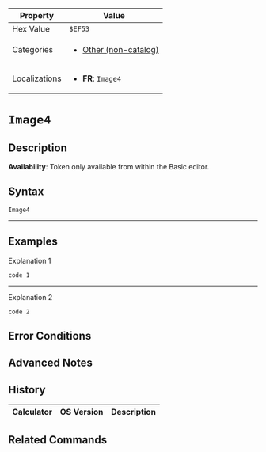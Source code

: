 | Property      | Value |
|---------------|-------|
| Hex Value     | `$EF53`|
| Categories    | <ul><li>[Other (non-catalog)](<../categories/Other (non-catalog).md>)</li></ul> |
| Localizations | <ul><li><b>FR</b>: `Image4`</li></ul> |

# `Image4`

## Description



<b>Availability</b>: Token only available from within the Basic editor.

## Syntax
`Image4`

<hr>

## Examples

Explanation 1
```ti-basic
code 1
```
---
Explanation 2
```ti-basic
code 2
```

## Error Conditions


## Advanced Notes


## History
| Calculator | OS Version | Description |
|------------|------------|-------------|


## Related Commands

    